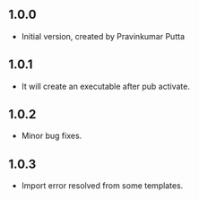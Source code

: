 ## 1.0.0

- Initial version, created by Pravinkumar Putta

## 1.0.1

- It will create an executable after pub activate.

## 1.0.2

- Minor bug fixes.

## 1.0.3

- Import error resolved from some templates.
